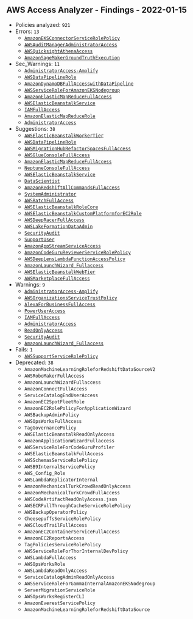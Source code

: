 ## AWS Access Analyzer - Findings - 2022-01-15

- Policies analyzed: `921`
- Errors: `13`
  - [`AmazonEKSConnectorServiceRolePolicy`](./AmazonEKSConnectorServiceRolePolicy.json)
  - [`AWSAuditManagerAdministratorAccess`](./AWSAuditManagerAdministratorAccess.json)
  - [`AWSQuicksightAthenaAccess`](./AWSQuicksightAthenaAccess.json)
  - [`AmazonSageMakerGroundTruthExecution`](./AmazonSageMakerGroundTruthExecution.json)
- Sec_Warnings: `11`
  - [`AdministratorAccess-Amplify`](./AdministratorAccess-Amplify.json)
  - [`AWSDataPipelineRole`](./AWSDataPipelineRole.json)
  - [`AmazonDynamoDBFullAccesswithDataPipeline`](./AmazonDynamoDBFullAccesswithDataPipeline.json)
  - [`AWSServiceRoleForAmazonEKSNodegroup`](./AWSServiceRoleForAmazonEKSNodegroup.json)
  - [`AmazonElasticMapReduceFullAccess`](./AmazonElasticMapReduceFullAccess.json)
  - [`AWSElasticBeanstalkService`](./AWSElasticBeanstalkService.json)
  - [`IAMFullAccess`](./IAMFullAccess.json)
  - [`AmazonElasticMapReduceRole`](./AmazonElasticMapReduceRole.json)
  - [`AdministratorAccess`](./AdministratorAccess.json)
- Suggestions: `38`
  - [`AWSElasticBeanstalkWorkerTier`](./AWSElasticBeanstalkWorkerTier.json)
  - [`AWSDataPipelineRole`](./AWSDataPipelineRole.json)
  - [`AWSMigrationHubRefactorSpacesFullAccess`](./AWSMigrationHubRefactorSpacesFullAccess.json)
  - [`AWSGlueConsoleFullAccess`](./AWSGlueConsoleFullAccess.json)
  - [`AmazonElasticMapReduceFullAccess`](./AmazonElasticMapReduceFullAccess.json)
  - [`NeptuneConsoleFullAccess`](./NeptuneConsoleFullAccess.json)
  - [`AWSElasticBeanstalkService`](./AWSElasticBeanstalkService.json)
  - [`DataScientist`](./DataScientist.json)
  - [`AmazonRedshiftAllCommandsFullAccess`](./AmazonRedshiftAllCommandsFullAccess.json)
  - [`SystemAdministrator`](./SystemAdministrator.json)
  - [`AWSBatchFullAccess`](./AWSBatchFullAccess.json)
  - [`AWSElasticBeanstalkRoleCore`](./AWSElasticBeanstalkRoleCore.json)
  - [`AWSElasticBeanstalkCustomPlatformforEC2Role`](./AWSElasticBeanstalkCustomPlatformforEC2Role.json)
  - [`AWSDeepRacerFullAccess`](./AWSDeepRacerFullAccess.json)
  - [`AWSLakeFormationDataAdmin`](./AWSLakeFormationDataAdmin.json)
  - [`SecurityAudit`](./SecurityAudit.json)
  - [`SupportUser`](./SupportUser.json)
  - [`AmazonAppStreamServiceAccess`](./AmazonAppStreamServiceAccess.json)
  - [`AmazonCodeGuruReviewerServiceRolePolicy`](./AmazonCodeGuruReviewerServiceRolePolicy.json)
  - [`AWSDeepLensLambdaFunctionAccessPolicy`](./AWSDeepLensLambdaFunctionAccessPolicy.json)
  - [`AmazonLaunchWizard_Fullaccess`](./AmazonLaunchWizard_Fullaccess.json)
  - [`AWSElasticBeanstalkWebTier`](./AWSElasticBeanstalkWebTier.json)
  - [`AWSMarketplaceFullAccess`](./AWSMarketplaceFullAccess.json)
- Warnings: `9`
  - [`AdministratorAccess-Amplify`](./AdministratorAccess-Amplify.json)
  - [`AWSOrganizationsServiceTrustPolicy`](./AWSOrganizationsServiceTrustPolicy.json)
  - [`AlexaForBusinessFullAccess`](./AlexaForBusinessFullAccess.json)
  - [`PowerUserAccess`](./PowerUserAccess.json)
  - [`IAMFullAccess`](./IAMFullAccess.json)
  - [`AdministratorAccess`](./AdministratorAccess.json)
  - [`ReadOnlyAccess`](./ReadOnlyAccess.json)
  - [`SecurityAudit`](./SecurityAudit.json)
  - [`AmazonLaunchWizard_Fullaccess`](./AmazonLaunchWizard_Fullaccess.json)
- Fails: `1`
  - [`AWSSupportServiceRolePolicy`](./AWSSupportServiceRolePolicy.json)
- Deprecated: `38`
  - `AmazonMachineLearningRoleforRedshiftDataSourceV2`
  - `AWSRoboMakerFullAccess`
  - `AmazonLaunchWizardFullaccess`
  - `AmazonConnectFullAccess`
  - `ServiceCatalogEndUserAccess`
  - `AmazonEC2SpotFleetRole`
  - `AmazonEC2RolePolicyForApplicationWizard`
  - `AWSBackupAdminPolicy`
  - `AWSOpsWorksFullAccess`
  - `TagGovernancePolicy`
  - `AWSElasticBeanstalkReadOnlyAccess`
  - `AmazonApplicationWizardFullaccess`
  - `AWSServiceRoleForCodeGuruProfiler`
  - `AWSElasticBeanstalkFullAccess`
  - `AWSSchemasServiceRolePolicy`
  - `AWSB9InternalServicePolicy`
  - `AWS_Config_Role`
  - `AWSLambdaReplicatorInternal`
  - `AmazonMechanicalTurkCrowdReadOnlyAccess`
  - `AmazonMechanicalTurkCrowdFullAccess`
  - `AWSCodeArtifactReadOnlyAccess.json`
  - `AWSECRPullThroughCacheServiceRolePolicy`
  - `AWSBackupOperatorPolicy`
  - `CheesepuffsServiceRolePolicy`
  - `AWSCloudTrailFullAccess`
  - `AmazonEC2ContainerServiceFullAccess`
  - `AmazonEC2ReportsAccess`
  - `TagPoliciesServiceRolePolicy`
  - `AWSServiceRoleForThorInternalDevPolicy`
  - `AWSLambdaFullAccess`
  - `AWSOpsWorksRole`
  - `AWSLambdaReadOnlyAccess`
  - `ServiceCatalogAdminReadOnlyAccess`
  - `AWSServiceRoleForGammaInternalAmazonEKSNodegroup`
  - `ServerMigrationServiceRole`
  - `AWSOpsWorksRegisterCLI`
  - `AmazonEverestServicePolicy`
  - `AmazonMachineLearningRoleforRedshiftDataSource`
